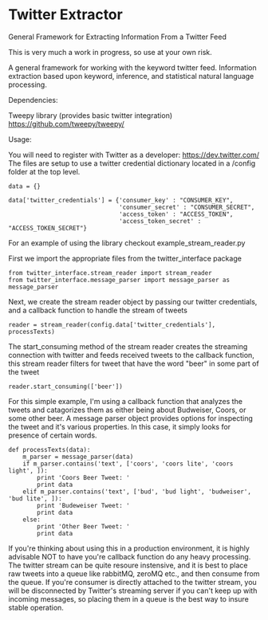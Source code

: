 Twitter Extractor
=================

General Framework for Extracting Information From a Twitter Feed


This is very much a work in progress, so use at your own risk.


A general framework for working with the keyword twitter feed.  Information extraction based upon keyword, inference, and statistical natural language processing.


Dependencies:

Tweepy library (provides basic twitter integration) https://github.com/tweepy/tweepy/

Usage:

You will need to register with Twitter as a developer: https://dev.twitter.com/
The files are setup to use a twitter credential dictionary located in a /config folder at the top level.

```
data = {}

data['twitter_credentials'] = {'consumer_key' : "CONSUMER_KEY",
                               'consumer_secret' : "CONSUMER_SECRET",
                               'access_token' : "ACCESS_TOKEN",
                               'access_token_secret' : "ACCESS_TOKEN_SECRET"}
```

For an example of using the library checkout example_stream_reader.py

First we import the appropriate files from the twitter_interface package
```
from twitter_interface.stream_reader import stream_reader
from twitter_interface.message_parser import message_parser as message_parser
```    

Next, we create the stream reader object by passing our twitter credentials, and a callback function to handle the stream of tweets
```
reader = stream_reader(config.data['twitter_credentials'], processTexts)
```

The start_consuming method of the stream reader creates the streaming connection with twitter and feeds received tweets to the callback function, this stream reader filters for tweet that have the word "beer" in some part of the tweet
```
reader.start_consuming(['beer'])
```

For this simple example, I'm using a callback function that analyzes the tweets and catagorizes them as either being about Budweiser, Coors, or some other beer.  A message parser object provides options for inspecting the tweet and it's various properties.  In this case, it simply looks for presence of certain words.  
```
def processTexts(data):
    m_parser = message_parser(data)
    if m_parser.contains('text', ['coors', 'coors lite', 'coors light', ]):
        print 'Coors Beer Tweet: '
        print data
    elif m_parser.contains('text', ['bud', 'bud light', 'budweiser', 'bud lite', ]):
        print 'Budeweiser Tweet: '
        print data
    else:
        print 'Other Beer Tweet: '
        print data
```

If you're thinking about using this in a production environment, it is highly advisable NOT to have you're callback function do any heavy processing.  The twitter stream can be quite resoure instensive, and it is best to place raw tweets into a queue like rabbitMQ, zeroMQ etc., and then consume from the queue.  If you're consumer is directly attached to the twitter stream, you will be disconnected by Twitter's streaming server if you can't keep up with incoming messages, so placing them in a queue is the best way to insure stable operation.


